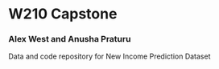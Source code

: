# W210 Capstone
### Alex West and Anusha Praturu

Data and code repository for New Income Prediction Dataset
